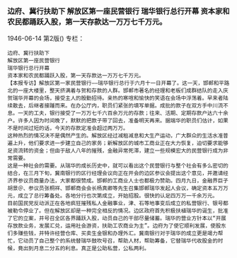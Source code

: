 ### 边府、冀行扶助下  解放区第一座民营银行  瑞华银行总行开幕  资本家和农民都踊跃入股，第一天存款达一万万七千万元。

1946-06-14
第2版()
专栏：

    边府、冀行扶助下
    解放区第一座民营银行
    瑞华银行总行开幕
    资本家和农民都踊跃入股，第一天存款达一万万七千万元。
    【本报专访】解放区第一家民营银行——瑞华银行总行于六月十一日开幕了。这一天，邯郸和平路北的一座大楼里，整天挤满着与贺和存款的人群。邯郸市著名的经理和老板们成群结队的走入庆贺瑞华开幕的会场，接受主人的殷勤招待。亲热的寒喧和愉快的笑语在会场中浮荡着。早来者陆续散去，后继者接踵而来。在办公厅内，职员们紧张的填写单据。成批的款子在双方手中川流不息。一天的工夫，银行接受了一万万七千六百余万元的存款；往来、活期、定期存款户达六十余户。许多人因为时间晚了，默默的把款子带了回去，准备明天再来。据端华的职员们估计，如果不是时间过短的话，今天的存款定准会超过两万万。
    这种热烈的情况决不是偶然产生的。解放区经过减租减息和大生产运动，广大群众的生活水准普遍上升，他们要求进一步建立自己的家务；新解放区的城市工商业正在大力恢复，迫切要求能够足资流转的资金；但由于敌人八年的摧残，金融异常死滞，建立一些规模宏大的民营银行成为非常需要。
    这是一种社会的需要。从瑞华的成长历史中，就可以看出这个民营银行与整个社会有多么密切的结合，在三月下旬，冀南银行的区行经理会议向正在开会的边区参议会提出这个意见，并邀请经济界参议员商量办法，大家都很赞成。邯郸的工商业人士也都极力赞助。四月九日，金融界巨子胡景＠、参议员张桐祥、邯郸商会会长杨真卿等先生召集邯郸瑞华发起人会议，确定资本五万万元，成立了总行筹备处。各地分行也次第成立，开始招股。很快的认足四万万一千余万元。
    目前国民党反动派正在各地疯狂摧残私人金融事业，津、石等地事变后成立的私营银行、银号都被勒令停业了。但在解放区却是一种完全相反的情况。边区政府首先积极扶植瑞华的诞生，批准了它的立案，并号召全区各界踊跃入股，动员自己的干部尽量储蓄。瑞华的营业方针本以“开展存放款业务，发展汇兑，运用社会游资，扶助工农商业为主”。边府为了使它顺利发展，使股东们多赚些钱，并特许经营仓库、买卖生金银和办理外汇。冀南银行对于瑞华的成立更是竭力帮忙，它动员了自己整个的系统替瑞华鼓吹号召，帮助人材，帮助筹备，它替瑞华代收股金的时候，竟出到月息二分五的利息。真正是公助私营，公私两利。
